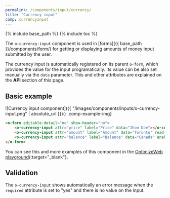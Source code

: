 ```yaml
---
permalink: /components/input/currency/
title: "Currency input"
comp: currencyInput
---
```


{% include base_path %}
{% include toc %}

The `o-currency-input` component is used in [forms]({{ base_path }}/components/form/) for getting or displaying amounts of money input submitted by the user.

The currency input is automatically registered on its parent `o-form`, which provides the value for the input programatically. Its value can be also set manually via the `data` parameter. This and other attributes are explained on the **API** section of this page.

## Basic example
![Currency input component]({{ "/images/components/inputs/o-currency-input.png" | absolute_url }}){: .comp-example-img}

```html
<o-form editable-detail="no" show-header="no">
    <o-currency-input attr="price" label="Price" data="Jhon Doe"></o-currency-input>
    <o-currency-input attr="amount" label="Amount" data="Toronto" read-only="no"></o-currency-input>
    <o-currency-input attr="balance" label="Balance" data="Canada" enabled="no"></o-currency-input>
</o-form>
```
You can see this and more examples of this component in the [OntimizeWeb playground]({{site.playgroundurl}}/main/inputs/currency){:target="_blank"}.

## Validation
The `o-currency-input` shows automatically an error message when the `required` attribute is set to "yes" and there is no value on the input.
